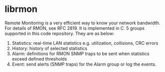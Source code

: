 librmon
=======
Remote Monitoring is a very efficient way to know your network bandwidth. 
For details of RMON, see RFC 2819.
It is implemented in C. 5 groups supported in this code repository.
They are as below:
  1. Statistics: real-time LAN statistics e.g. utilization, collisions, CRC errors
  2. History: history of selected statistics
  3. Alarm: definitions for RMON SNMP traps to be sent when statistics exceed defined thresholds
  4. Event: send alerts (SNMP traps) for the Alarm group or log the events.
